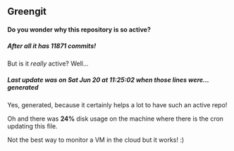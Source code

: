 ## Greengit

#### Do you wonder why this repository is so active?

##### After all it has 11871 commits!

But is it *really* active? Well...

##### Last update was on Sat Jun 20 at 11:25:02 when those lines were... generated

Yes, generated, because it certainly helps a lot to have such an active repo!

Oh and there was **24%** disk usage on the machine
where there is the cron updating this file.

Not the best way to monitor a VM in the cloud but it works! :)
